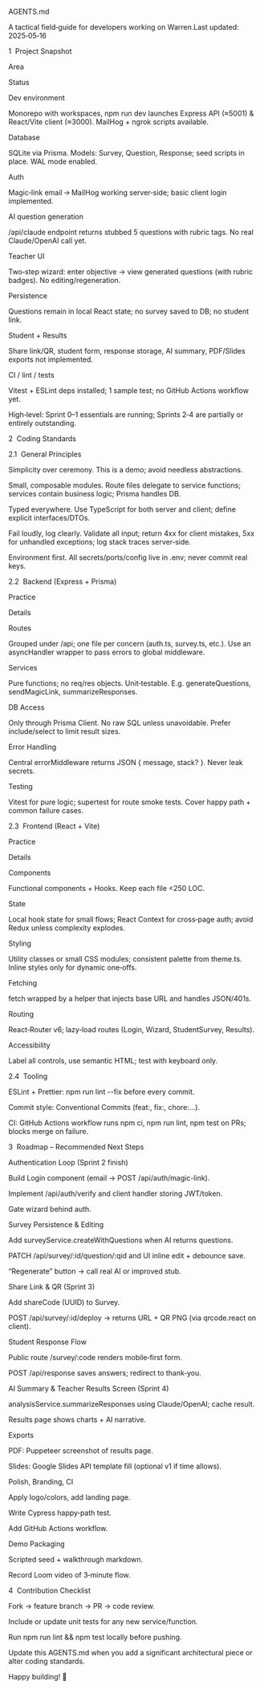 AGENTS.md

A tactical field‐guide for developers working on Warren.Last updated: 2025‑05‑16

1  Project Snapshot

Area

Status

Dev environment

Monorepo with workspaces, npm run dev launches Express API (≈5001) & React/Vite client (≈3000). MailHog + ngrok scripts available.

Database

SQLite via Prisma. Models: Survey, Question, Response; seed scripts in place. WAL mode enabled.

Auth

Magic‑link email → MailHog working server‑side; basic client login implemented.

AI question generation

/api/claude endpoint returns stubbed 5 questions with rubric tags. No real Claude/OpenAI call yet.

Teacher UI

Two‑step wizard: enter objective → view generated questions (with rubric badges). No editing/regeneration.

Persistence

Questions remain in local React state; no survey saved to DB; no student link.

Student + Results

Share link/QR, student form, response storage, AI summary, PDF/Slides exports not implemented.

CI / lint / tests

Vitest + ESLint deps installed; 1 sample test; no GitHub Actions workflow yet.

High‑level: Sprint 0–1 essentials are running; Sprints 2‑4 are partially or entirely outstanding.

2  Coding Standards

2.1  General Principles

Simplicity over ceremony. This is a demo; avoid needless abstractions.

Small, composable modules. Route files delegate to service functions; services contain business logic; Prisma handles DB.

Typed everywhere. Use TypeScript for both server and client; define explicit interfaces/DTOs.

Fail loudly, log clearly. Validate all input; return 4xx for client mistakes, 5xx for unhandled exceptions; log stack traces server‑side.

Environment first. All secrets/ports/config live in .env; never commit real keys.

2.2  Backend (Express + Prisma)

Practice

Details

Routes

Grouped under /api; one file per concern (auth.ts, survey.ts, etc.). Use an asyncHandler wrapper to pass errors to global middleware.

Services

Pure functions; no req/res objects. Unit‑testable. E.g. generateQuestions, sendMagicLink, summarizeResponses.

DB Access

Only through Prisma Client. No raw SQL unless unavoidable. Prefer include/select to limit result sizes.

Error Handling

Central errorMiddleware returns JSON { message, stack? }. Never leak secrets.

Testing

Vitest for pure logic; supertest for route smoke tests. Cover happy path + common failure cases.

2.3  Frontend (React + Vite)

Practice

Details

Components

Functional components + Hooks. Keep each file <250 LOC.

State

Local hook state for small flows; React Context for cross‑page auth; avoid Redux unless complexity explodes.

Styling

Utility classes or small CSS modules; consistent palette from theme.ts. Inline styles only for dynamic one‑offs.

Fetching

fetch wrapped by a helper that injects base URL and handles JSON/401s.

Routing

React‑Router v6; lazy‑load routes (Login, Wizard, StudentSurvey, Results).

Accessibility

Label all controls, use semantic HTML; test with keyboard only.

2.4  Tooling

ESLint + Prettier: npm run lint --fix before every commit.

Commit style: Conventional Commits (feat:, fix:, chore:…).

CI: GitHub Actions workflow runs npm ci, npm run lint, npm test on PRs; blocks merge on failure.

3  Roadmap – Recommended Next Steps

Authentication Loop (Sprint 2 finish)

Build Login component (email → POST /api/auth/magic-link).

Implement /api/auth/verify and client handler storing JWT/token.

Gate wizard behind auth.

Survey Persistence & Editing

Add surveyService.createWithQuestions when AI returns questions.

PATCH /api/survey/:id/question/:qid and UI inline edit + debounce save.

“Regenerate” button → call real AI or improved stub.

Share Link & QR (Sprint 3)

Add shareCode (UUID) to Survey.

POST /api/survey/:id/deploy → returns URL + QR PNG (via qrcode.react on client).

Student Response Flow

Public route /survey/:code renders mobile‑first form.

POST /api/response saves answers; redirect to thank‑you.

AI Summary & Teacher Results Screen (Sprint 4)

analysisService.summarizeResponses using Claude/OpenAI; cache result.

Results page shows charts + AI narrative.

Exports

PDF: Puppeteer screenshot of results page.

Slides: Google Slides API template fill (optional v1 if time allows).

Polish, Branding, CI

Apply logo/colors, add landing page.

Write Cypress happy‑path test.

Add GitHub Actions workflow.

Demo Packaging

Scripted seed + walkthrough markdown.

Record Loom video of 3‑minute flow.

4  Contribution Checklist

Fork → feature branch → PR → code review.

Include or update unit tests for any new service/function.

Run npm run lint && npm test locally before pushing.

Update this AGENTS.md when you add a significant architectural piece or alter coding standards.

Happy building! 🚀
